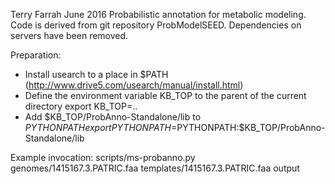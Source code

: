 Terry Farrah June 2016
Probabilistic annotation for metabolic modeling.
Code is derived from git repository ProbModelSEED.
Dependencies on servers have been removed.

Preparation:
- Install usearch to a place in $PATH (http://www.drive5.com/usearch/manual/install.html)
- Define the environment variable KB_TOP to the parent of the current directory
export KB_TOP=..
- Add $KB_TOP/ProbAnno-Standalone/lib to $PYTHONPATH
export PYTHONPATH=$PYTHONPATH:$KB_TOP/ProbAnno-Standalone/lib

Example invocation:
scripts/ms-probanno.py genomes/1415167.3.PATRIC.faa templates/1415167.3.PATRIC.faa output
